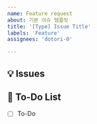```yaml
---
name: Feature request
about: 기본 이슈 템플릿
title: '[Type] Issue Title'
labels: 'Feature'
assignees: 'dotori-0'

---
```



## 💡 Issues
<!-- 이슈에 대한 내용 설명 -->


## 📝 To-Do List
<!-- 해야 할 일들 -->
- [ ] To-Do
